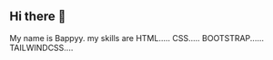 ## Hi there 👋
My name is Bappyy.
my skills are
HTML.....
    CSS.....
       BOOTSTRAP......
               TAILWINDCSS....
